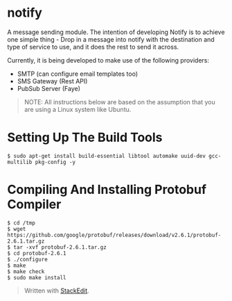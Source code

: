 # notify

A message sending module. The intention of developing Notify is to achieve one simple thing - Drop in a message into notify with the destination and type of service to use, and it does the rest to send it across.

Currently, it is being developed to make use of the following providers:

 - SMTP (can configure email templates too)
 - SMS Gateway (Rest API)
 - PubSub Server (Faye)

> NOTE: All instructions below are based on the assumption that you are using a Linux system like Ubuntu.

# Setting Up The Build Tools

    $ sudo apt-get install build-essential libtool automake uuid-dev gcc-multilib pkg-config -y

# Compiling And Installing Protobuf Compiler

    $ cd /tmp
    $ wget https://github.com/google/protobuf/releases/download/v2.6.1/protobuf-2.6.1.tar.gz
    $ tar -xvf protobuf-2.6.1.tar.gz
    $ cd protobuf-2.6.1
    $ ./configure
    $ make
    $ make check
    $ sudo make install
    

> Written with [StackEdit](https://stackedit.io/).
